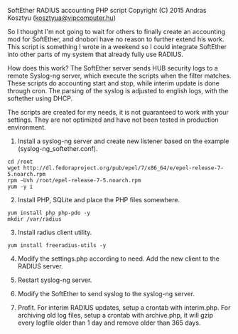 SoftEther RADIUS accounting PHP script
Copyright (C) 2015 Andras Kosztyu (kosztyua@vipcomputer.hu)

So I thought I'm not going to wait for others to finally create an accounting mod for SoftEther, and dnobori have no reason to further extend his work. This script is something I wrote in a weekend so I could integrate SoftEther into other parts of my system that already fully use RADIUS.

How does this work? The SoftEther server sends HUB security logs to a remote Syslog-ng server, which execute the scripts when the filter matches. These scripts do accounting start and stop, while interim update is done through cron. The parsing of the syslog is adjusted to english logs, with the softether using DHCP. 

The scripts are created for my needs, it is not guaranteed to work with your settings. They are not optimized and have not been tested in production environment.

1. Install a syslog-ng server and create new listener based on the example (syslog-ng_softether.conf).
```
cd /root
wget http://dl.fedoraproject.org/pub/epel/7/x86_64/e/epel-release-7-5.noarch.rpm
rpm -Uvh /root/epel-release-7-5.noarch.rpm
yum -y i
```

2. Install PHP, SQLite and place the PHP files somewhere. 
```
yum install php php-pdo -y
mkdir /var/radius
```

3. Install radius client utility.
```
yum install freeradius-utils -y
```

4. Modify the settings.php according to need. Add the new client to the RADIUS server.

5. Restart syslog-ng server.

6. Modify the SoftEther to send syslog to the syslog-ng server.

7. Profit. 
For interim RADIUS updates, setup a crontab with interim.php. 
For archiving old log files, setup a crontab with archive.php, it will gzip every logfile older than 1 day and remove older than 365 days. 


